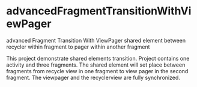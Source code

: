 # advancedFragmentTransitionWithViewPager
advanced Fragment Transition With ViewPager shared element between recycler within fragment to pager within another fragment

This project demonstrate shared elements transition. Project contains one activity and three fragments. 
The shared element will set place between fragments from recycle view in one fragment to view pager in the second fragment. 
The viewpager and the recyclerview are fully synchronized.

